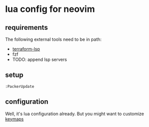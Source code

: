# lua config for neovim

## requirements

The following external tools need to be in path:

- [terraform-lsp](https://github.com/juliosueiras/terraform-lsp)
- fzf
- TODO: append lsp servers

## setup

```
:PackerUpdate
```

## configuration

Well, it's lua configuration already. But you might want to customize [keymaps](./lua/config-keys.lua)
